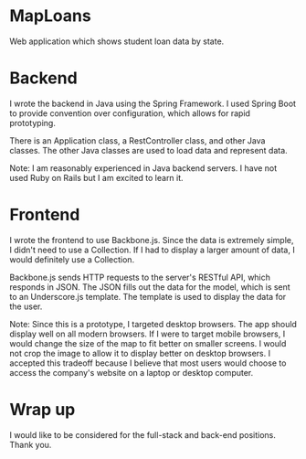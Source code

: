 # MapLoans
Web application which shows student loan data by state.

# Backend
I wrote the backend in Java using the Spring Framework.
I used Spring Boot to provide convention over configuration, which allows for rapid prototyping.

There is an Application class, a RestController class, and other Java classes. The other Java classes are used to load data and represent data.

Note:
I am reasonably experienced in Java backend servers. I have not used Ruby on Rails but I am excited to learn it.

# Frontend
I wrote the frontend to use Backbone.js. Since the data is extremely simple, I didn't need to use a Collection. If I had to display a larger amount of data, I would definitely use a Collection.

Backbone.js sends HTTP requests to the server's RESTful API, which responds in JSON.
The JSON fills out the data for the model, which is sent to an Underscore.js template.
The template is used to display the data for the user.

Note:
Since this is a prototype, I targeted desktop browsers. The app should display well on all modern browsers.
If I were to target mobile browsers, I would change the size of the map to fit better on smaller screens. I would not crop the image to allow it to display better on desktop browsers. I accepted this tradeoff because I believe that most users would choose to access the company's website on a laptop or desktop computer. 

# Wrap up
I would like to be considered for the full-stack and back-end positions.
Thank you.
